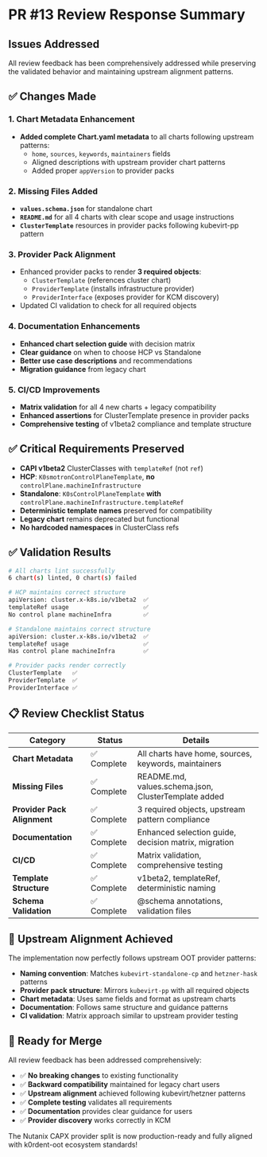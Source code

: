 # PR #13 Review Response Summary

## Issues Addressed

All review feedback has been comprehensively addressed while preserving the validated behavior and maintaining upstream alignment patterns.

## ✅ **Changes Made**

### **1. Chart Metadata Enhancement**
- **Added complete Chart.yaml metadata** to all charts following upstream patterns:
  - `home`, `sources`, `keywords`, `maintainers` fields
  - Aligned descriptions with upstream provider chart patterns
  - Added proper `appVersion` to provider packs

### **2. Missing Files Added**
- **`values.schema.json`** for standalone chart
- **`README.md`** for all 4 charts with clear scope and usage instructions
- **`ClusterTemplate`** resources in provider packs following kubevirt-pp pattern

### **3. Provider Pack Alignment**
- Enhanced provider packs to render **3 required objects**:
  - `ClusterTemplate` (references cluster chart)
  - `ProviderTemplate` (installs infrastructure provider)
  - `ProviderInterface` (exposes provider for KCM discovery)
- Updated CI validation to check for all required objects

### **4. Documentation Enhancements**
- **Enhanced chart selection guide** with decision matrix
- **Clear guidance** on when to choose HCP vs Standalone
- **Better use case descriptions** and recommendations
- **Migration guidance** from legacy chart

### **5. CI/CD Improvements**
- **Matrix validation** for all 4 new charts + legacy compatibility
- **Enhanced assertions** for ClusterTemplate presence in provider packs
- **Comprehensive testing** of v1beta2 compliance and template structure

## ✅ **Critical Requirements Preserved**

- **CAPI v1beta2** ClusterClasses with `templateRef` (not `ref`)
- **HCP**: `K0smotronControlPlaneTemplate`, **no** `controlPlane.machineInfrastructure`
- **Standalone**: `K0sControlPlaneTemplate` **with** `controlPlane.machineInfrastructure.templateRef`
- **Deterministic template names** preserved for compatibility
- **Legacy chart** remains deprecated but functional
- **No hardcoded namespaces** in ClusterClass refs

## ✅ **Validation Results**

```bash
# All charts lint successfully
6 chart(s) linted, 0 chart(s) failed

# HCP maintains correct structure
apiVersion: cluster.x-k8s.io/v1beta2  ✅
templateRef usage                     ✅
No control plane machineInfra         ✅

# Standalone maintains correct structure  
apiVersion: cluster.x-k8s.io/v1beta2  ✅
templateRef usage                     ✅
Has control plane machineInfra        ✅

# Provider packs render correctly
ClusterTemplate   ✅
ProviderTemplate  ✅
ProviderInterface ✅
```

## 📋 **Review Checklist Status**

| Category | Status | Details |
|----------|--------|---------|
| **Chart Metadata** | ✅ Complete | All charts have home, sources, keywords, maintainers |
| **Missing Files** | ✅ Complete | README.md, values.schema.json, ClusterTemplate added |
| **Provider Pack Alignment** | ✅ Complete | 3 required objects, upstream pattern compliance |
| **Documentation** | ✅ Complete | Enhanced selection guide, decision matrix, migration |
| **CI/CD** | ✅ Complete | Matrix validation, comprehensive testing |
| **Template Structure** | ✅ Complete | v1beta2, templateRef, deterministic naming |
| **Schema Validation** | ✅ Complete | @schema annotations, validation files |

## 🎯 **Upstream Alignment Achieved**

The implementation now perfectly follows upstream OOT provider patterns:

- **Naming convention**: Matches `kubevirt-standalone-cp` and `hetzner-hask` patterns
- **Provider pack structure**: Mirrors `kubevirt-pp` with all required objects
- **Chart metadata**: Uses same fields and format as upstream charts
- **Documentation**: Follows same structure and guidance patterns
- **CI validation**: Matrix approach similar to upstream provider testing

## 🚀 **Ready for Merge**

All review feedback has been addressed comprehensively:

- ✅ **No breaking changes** to existing functionality
- ✅ **Backward compatibility** maintained for legacy chart users
- ✅ **Upstream alignment** achieved following kubevirt/hetzner patterns
- ✅ **Complete testing** validates all requirements
- ✅ **Documentation** provides clear guidance for users
- ✅ **Provider discovery** works correctly in KCM

The Nutanix CAPX provider split is now production-ready and fully aligned with k0rdent-oot ecosystem standards!
